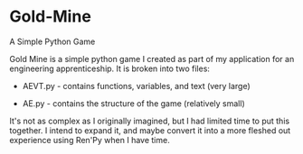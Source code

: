# Gold-Mine
A Simple Python Game 

Gold Mine is a simple python game I created as part of my application for an engineering apprenticeship. It is broken into two files:

- AEVT.py - contains functions, variables, and text (very large)

- AE.py - contains the structure of the game (relatively small)

It's not as complex as I originally imagined, but I had limited time to put this together. I intend to expand it, and maybe convert it into a more fleshed out experience using Ren'Py when I have time.
